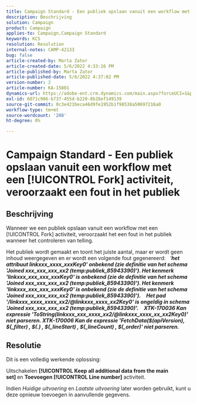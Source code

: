 ```yaml
---
title: Campaign Standard - Een publiek opslaan vanuit een workflow met een [!UICONTROL Fork] activiteit, veroorzaakt een fout in het publiek
description: Beschrijving
solution: Campaign
product: Campaign
applies-to: Campaign,Campaign Standard
keywords: KCS
resolution: Resolution
internal-notes: CAMP-42133
bug: false
article-created-by: Marta Zator
article-created-date: 5/6/2022 4:33:16 PM
article-published-by: Marta Zator
article-published-date: 5/6/2022 4:37:02 PM
version-number: 2
article-number: KA-15801
dynamics-url: https://adobe-ent.crm.dynamics.com/main.aspx?forceUCI=1&pagetype=entityrecord&etn=knowledgearticle&id=286a3538-5acd-ec11-a7b5-6045bd00dbbc
exl-id: 6071c906-b737-455d-b220-8b28ef149139
source-git-commit: 0c3e421beca46d9fe1952b1f98538a50697216a0
workflow-type: tm+mt
source-wordcount: '208'
ht-degree: 0%

---
```


# Campaign Standard - Een publiek opslaan vanuit een workflow met een [!UICONTROL Fork] activiteit, veroorzaakt een fout in het publiek

## Beschrijving


Wanneer we een publiek opslaan vanuit een workflow met een [!UICONTROL Fork] activiteit, veroorzaakt het een fout in het publiek wanneer het controleren van telling.

Het publiek wordt gemaakt en toont het juiste aantal, maar er wordt geen inhoud weergegeven en er wordt een volgende fout gegenereerd:
 
*&#39;<b>het attribuut linkxxx_xxxx_xxxKey0&#39; onbekend (zie definitie van het schema &#39;Joined xxx_xxx_xxx_xx2 (temp:publiek_85943390)&#39;). Het kenmerk &#39;linkxxx_xxx_xxx_xxxKey0&#39; is onbekend (zie de definitie van het schema &#39;Joined xxx_xxx_xxx_xx2 (temp:publiek_85943390)&#39;). Het kenmerk &#39;linkxxx_xxx_xxx_xxxKey0&#39; is onbekend (zie de definitie van het schema &#39;Joined xxx_xxx_xxx_xx2 (temp:publiek_85943390)&#39;).</b>*
 <b>__</b> 
<b>*Het pad &#39;/linkxxx_xxxx_xxxx_xx2/@linkxxx_xxxx_xx2Key0&#39; is ongeldig in schema &#39;Joined xxx_xxx_xxx_xx2 (temp:publiek_85943390)&#39;.</b>*
 <b>__</b> 
<b>*XTK-170036 Kan expressie &#39;ToString(linkxxx_xxx_xxxx_xx2/@linkxxx_xxxx_xx_xx2Key0)&#39; niet parseren. XTK-170006 Kan de expressie &#39;FetchData($(apiVersion), $(_filter) , $(.) , $(_lineStart) , $(_lineCount) , $(_order)&#39; niet parseren.</b>*


## Resolutie


Dit is een volledig werkende oplossing:

Uitschakelen <b>[!UICONTROL Keep all additional data from the main set] </b>en <b>Toevoegen [!UICONTROL Line number]</b> activiteit.

Indien *Huidige uitvoering* en *Laatste uitvoering* later worden gebruikt, kunt u deze opnieuw toevoegen in aanvullende gegevens.
